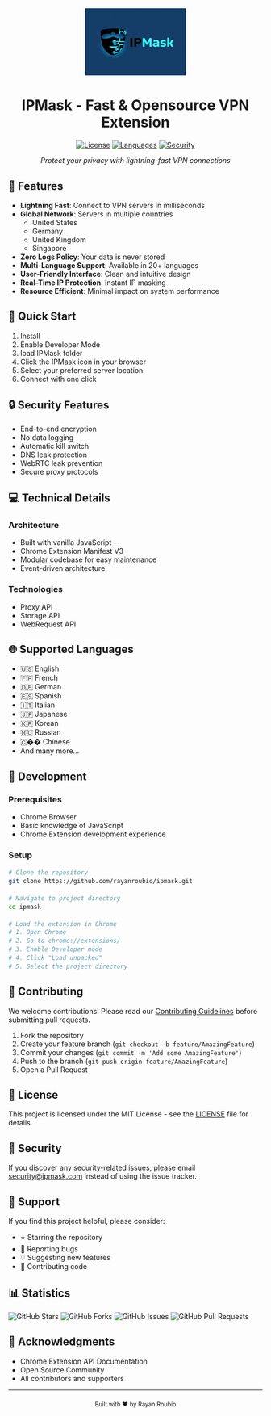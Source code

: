 <div align="center">
  <img src="banner.webp" alt="IPMask Logo" width="200"/>
  
  # IPMask - Fast & Opensource VPN Extension
  

  [![License](https://img.shields.io/badge/license-MIT-blue.svg?style=for-the-badge)](LICENSE)
  [![Languages](https://img.shields.io/badge/languages-20-green.svg?style=for-the-badge)](#languages)
  [![Security](https://img.shields.io/badge/security-A%2B-brightgreen.svg?style=for-the-badge)](#security)
  
  *Protect your privacy with lightning-fast VPN connections*
</div>

## 🌟 Features

- **Lightning Fast**: Connect to VPN servers in milliseconds
- **Global Network**: Servers in multiple countries
  - United States
  - Germany
  - United Kingdom
  - Singapore
- **Zero Logs Policy**: Your data is never stored
- **Multi-Language Support**: Available in 20+ languages
- **User-Friendly Interface**: Clean and intuitive design
- **Real-Time IP Protection**: Instant IP masking
- **Resource Efficient**: Minimal impact on system performance

## 🚀 Quick Start

1. Install
2. Enable Developer Mode
3. load IPMask folder
4. Click the IPMask icon in your browser
5. Select your preferred server location
6. Connect with one click

## 🔒 Security Features

- End-to-end encryption
- No data logging
- Automatic kill switch
- DNS leak protection
- WebRTC leak prevention
- Secure proxy protocols

## 💻 Technical Details

### Architecture
- Built with vanilla JavaScript
- Chrome Extension Manifest V3
- Modular codebase for easy maintenance
- Event-driven architecture

### Technologies
- Proxy API
- Storage API
- WebRequest API

## 🌐 Supported Languages

- 🇺🇸 English
- 🇫🇷 French
- 🇩🇪 German
- 🇪🇸 Spanish
- 🇮🇹 Italian
- 🇯🇵 Japanese
- 🇰🇷 Korean
- 🇷🇺 Russian
- 🇨�� Chinese
- And many more...

## 🔧 Development

### Prerequisites
- Chrome Browser
- Basic knowledge of JavaScript
- Chrome Extension development experience

### Setup
```bash
# Clone the repository
git clone https://github.com/rayanroubio/ipmask.git

# Navigate to project directory
cd ipmask

# Load the extension in Chrome
# 1. Open Chrome
# 2. Go to chrome://extensions/
# 3. Enable Developer mode
# 4. Click "Load unpacked"
# 5. Select the project directory
```

## 🤝 Contributing

We welcome contributions! Please read our [Contributing Guidelines](CONTRIBUTING.md) before submitting pull requests.

1. Fork the repository
2. Create your feature branch (`git checkout -b feature/AmazingFeature`)
3. Commit your changes (`git commit -m 'Add some AmazingFeature'`)
4. Push to the branch (`git push origin feature/AmazingFeature`)
5. Open a Pull Request

## 📝 License

This project is licensed under the MIT License - see the [LICENSE](LICENSE) file for details.

## 🔐 Security

If you discover any security-related issues, please email security@ipmask.com instead of using the issue tracker.

## 🌟 Support

If you find this project helpful, please consider:
- ⭐ Starring the repository
- 🐛 Reporting bugs
- 💡 Suggesting new features
- 🤝 Contributing code

## 📊 Statistics

![GitHub Stars](https://img.shields.io/github/stars/rayanroubio/ipmask?style=social)
![GitHub Forks](https://img.shields.io/github/forks/rayanroubio/ipmask?style=social)
![GitHub Issues](https://img.shields.io/github/issues/rayanroubio/ipmask?style=social)
![GitHub Pull Requests](https://img.shields.io/github/issues-pr/rayanroubio/ipmask?style=social)

## 🙏 Acknowledgments

- Chrome Extension API Documentation
- Open Source Community
- All contributors and supporters

---

<div align="center">
  <sub>Built with ❤️ by Rayan Roubio</sub>
</div>
